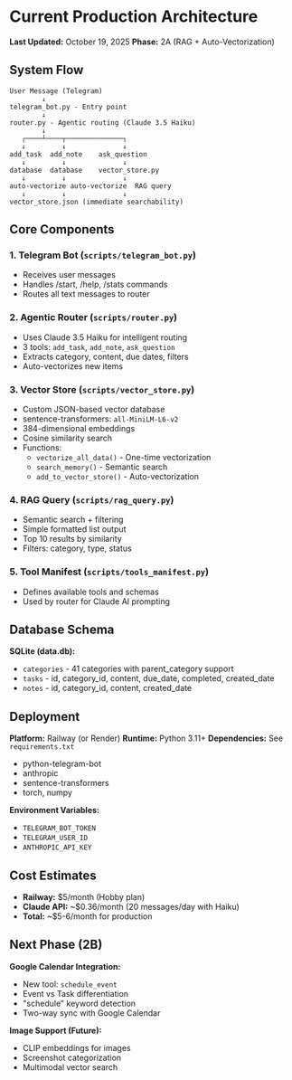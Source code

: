 # Current Production Architecture

**Last Updated:** October 19, 2025
**Phase:** 2A (RAG + Auto-Vectorization)

## System Flow

```
User Message (Telegram)
        ↓
telegram_bot.py - Entry point
        ↓
router.py - Agentic routing (Claude 3.5 Haiku)
        ↓
   ┌────┴────┬──────────────┐
   ↓         ↓              ↓
add_task  add_note    ask_question
   ↓         ↓              ↓
database  database    vector_store.py
   ↓         ↓              ↓
auto-vectorize auto-vectorize  RAG query
   ↓         ↓              ↓
vector_store.json (immediate searchability)
```

## Core Components

### 1. Telegram Bot (`scripts/telegram_bot.py`)
- Receives user messages
- Handles /start, /help, /stats commands
- Routes all text messages to router

### 2. Agentic Router (`scripts/router.py`)
- Uses Claude 3.5 Haiku for intelligent routing
- 3 tools: `add_task`, `add_note`, `ask_question`
- Extracts category, content, due dates, filters
- Auto-vectorizes new items

### 3. Vector Store (`scripts/vector_store.py`)
- Custom JSON-based vector database
- sentence-transformers: `all-MiniLM-L6-v2`
- 384-dimensional embeddings
- Cosine similarity search
- Functions:
  - `vectorize_all_data()` - One-time vectorization
  - `search_memory()` - Semantic search
  - `add_to_vector_store()` - Auto-vectorization

### 4. RAG Query (`scripts/rag_query.py`)
- Semantic search + filtering
- Simple formatted list output
- Top 10 results by similarity
- Filters: category, type, status

### 5. Tool Manifest (`scripts/tools_manifest.py`)
- Defines available tools and schemas
- Used by router for Claude AI prompting

## Database Schema

**SQLite (data.db):**
- `categories` - 41 categories with parent_category support
- `tasks` - id, category_id, content, due_date, completed, created_date
- `notes` - id, category_id, content, created_date

## Deployment

**Platform:** Railway (or Render)
**Runtime:** Python 3.11+
**Dependencies:** See `requirements.txt`
- python-telegram-bot
- anthropic
- sentence-transformers
- torch, numpy

**Environment Variables:**
- `TELEGRAM_BOT_TOKEN`
- `TELEGRAM_USER_ID`
- `ANTHROPIC_API_KEY`

## Cost Estimates

- **Railway:** $5/month (Hobby plan)
- **Claude API:** ~$0.36/month (20 messages/day with Haiku)
- **Total:** ~$5-6/month for production

## Next Phase (2B)

**Google Calendar Integration:**
- New tool: `schedule_event`
- Event vs Task differentiation
- "schedule" keyword detection
- Two-way sync with Google Calendar

**Image Support (Future):**
- CLIP embeddings for images
- Screenshot categorization
- Multimodal vector search
